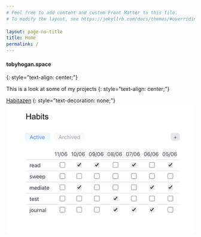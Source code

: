 ```yaml
---
# Feel free to add content and custom Front Matter to this file.
# To modify the layout, see https://jekyllrb.com/docs/themes/#overriding-theme-defaults

layout: page-no-title
title: Home
permalink: /
---
```


#### tobyhogan.space
{: style="text-align: center;"}

This is a look at some of my projects
{: style="text-align: center;"}

<div class="container">
    <a href="">Habitazen</a>
    {: style="text-decoration: none;"}
    <img src="assets/habitazen.png"/>
</div>




